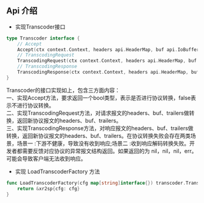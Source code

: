 ##  Api 介绍

- 实现Transcoder接口

```go
type Transcoder interface {
	// Accept
	Accept(ctx context.Context, headers api.HeaderMap, buf api.IoBuffer, trailers api.HeaderMap) bool
	// TranscodingRequest
	TranscodingRequest(ctx context.Context, headers api.HeaderMap, buf api.IoBuffer, trailers api.HeaderMap) (api.HeaderMap, api.IoBuffer, api.HeaderMap, error)
	// TranscodingResponse
	TranscodingResponse(ctx context.Context, headers api.HeaderMap, buf api.IoBuffer, trailers api.HeaderMap) (api.HeaderMap, api.IoBuffer, api.HeaderMap, error)
}
```

Transcoder的接口实现如上，包含三方面内容：<br />
一、实现Accept方法，要求返回一个bool类型，表示是否进行协议转换，false表示不进行协议转换。<br />
二、实现TranscodingRequest方法，对请求报文的headers、buf、trailers做转换，返回新协议报文的headers、buf、trailers。<br />
三、实现TranscodingResponse方法，对响应报文的headers、buf、trailers做转换，返回新协议报文的headers、buf、trailers。在协议转换失败会存在两类场景，场景一 :下游不健康，导致没有收到响应;场景二 :收到响应解码转换失败。开发者都需要反馈对应协议的异常报文结构返回。如果返回的为 nil，nil，nil，err。可能会导致客户端无法收到响应。


- 实现 LoadTranscoderFactory 方法
```go
func LoadTranscoderFactory(cfg map[string]interface{}) transcoder.Transcoder {
	return &xr2sp{cfg: cfg}
}
```

